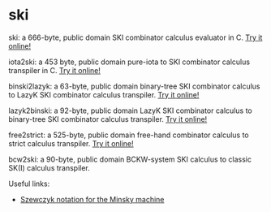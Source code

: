 # ski
ski: a 666-byte, public domain SKI combinator calculus evaluator in C.
[Try it online!](https://tio.run/##XZLLbsIwEEX3@YppK5FxVMSrKywjIRYoZJEK2ERVF04wEIlXXqUlyrfTcUwQ7ca@c32tOZ4kam@i6Hp9Wal1fFAwh1TlRXqwGmMGpyKPtjK9OxvYqL/OBCKZqXs5BdkeyXu5hKI9si6ix/OfkyITsjwtohy@y0Y48tUJeXzIIeFVwANnjAkrA6cQe7nbHSPM4os6rjFgjC9BiiWEoksqEQmfQ8ErK3C2GDg@K@M1@tS91dJre5QI0Welbj4HckJePQamZq1jvYeY/Je0HqJUP90U3TOUYxwYsJsIGzEVJhrqU9qEb3RIt0XTaGmF9yODUDTNiWvASh0U2xqGcR0zRch4Rbg0MSdFVmbnmD4LbpCxcmKjPWzQLMNGmRpN7xQybSa2aw/nMMY@4xN7YXRXa8/oHjWpvo7xChIacF4POG/AZvjWZRZPtENo9U5UZOtrapfR/1OnP54Xnvv8SeZexgfUU/NrkPM23im86Nl3ua/fRZmkXjsd8N4X1ysiLlzmMo/9Ag "C (gcc) – Try It Online")

iota2ski: a 453 byte, public domain pure-iota to SKI combinator calculus transpiler in C. [Try it online!](https://tio.run/##VVBNa8JAEL3nV2wtyEyoENveli00Hjz0ENdeGkoPsq66EGMS19Zk8benMykKZWF2Pt6893bNZGtM39@v7caVVixFY/2pKaNrYyGqkze7VXPrzMXW/u9kwk9e2lupuTxHvq0sdcTRNyfjxWu4JvH5IW6lK72o5SWVMzWVadxBjSGNvdqviuJg4Og6e9hAiigjrTKVSCKtVS2XwtNW/AEExuA2oMdjzSM1xfDH1apMZkpLrVqZ8Sjh66y6CB6R01Z18ITyYoujFURxx9wYtPoATQC6MpoOSob4asBg1BxQEtYo9ZxgNHjtIEFSoTktcWTMsLYUHUyJ4/vg1iK/eR10FjAS4v1t9MnVV4SSbYQFEK3M2UDO8lQzwWW/ciXw11SDws/OFRZm/NREVuS0IlA@xL4Hx8ch4i8 "C (gcc) – Try It Online")

binski2lazyk: a 63-byte, public domain binary-tree SKI combinator calculus to LazyK SKI combinator calculus transpiler. [Try it online!](https://tio.run/##Jcg7DkBAFAXQtajevYUNmLyoRWkD5MYMhU@EStj6KJzyqExSzgrLMK/gHbcD4YU8jaem4QAZOEeocKNxv/6Vu8Fq660Sw5MzgK5hw5Yf "C (gcc) – Try It Online")

lazyk2binski: a 92-byte, public domain LazyK SKI combinator calculus to binary-tree SKI combinator calculus transpiler. [Try it online!](https://tio.run/##S9ZNT07@/z83MTNPQ7M6M69EIdk2PbUkOSOxSEPTOjNNI9nWVj1BXbO6oBQiqK6hrmkNUQ6j4FKaQKna1JziVAWYUDJQ4P//hISEYE9PbwA "C (gcc) – Try It Online")

free2strict: a 525-byte, public domain free-hand combinator calculus to strict calculus transpiler. [Try it online!](https://tio.run/##VVDtasMwDPzvp9AYDKs0awv7Z7wXKIXS9QVc1VnN0qSJnS0fzV69k5NuMAiWdD7dnUPJO9HtJhYLCJXJfVpUZ0gra5Ox8x8OyGRUZ7WHUIAPlaMAB5ebqk0C8@BgvD3@Iz4L8Xi0qcst7KCyoa7yP2ALlzrQyVR/yB6a5LUUob1YRqJDzQ6m/21mzXzWKpcHKNVwmM9IEWxkib0gaPTZZFlB0rvOFqk8ICpWazQfrV6qvS7VDho1EKQSFYlcYh@lSL/bMQajLpWk9csSdyPpPq6uVy7JSjC8jOCD8/5iyErCpyfnTXY5Ge75esOFbVh7MhLYx2gbmaxw3s471ekxVD6pP3Sj5NfJZVa2EcVO6C4mbqe0n4U7QilZhNPyQoO7uPi9x63co7KZtz2JSfWuE9ex30p@BtvFSQ13Qik7nFhCTlfYjxizVxx5GM7GxR9TSn4/A7fbG0j@1vfzDWGNGAsPa/wB "C (gcc) – Try It Online")

bcw2ski: a 90-byte, public domain BCKW-system SKI calculus to classic SK(I) calculus transpiler.

Useful links:
* [Szewczyk notation for the Minsky machine](https://esolangs.org/wiki/Szewczyk_notation_for_Minsky_machine)
